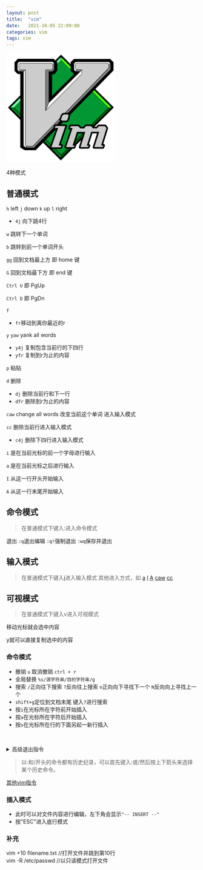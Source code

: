 ```yaml
---
layout: post
title:  "vim"
date:   2021-10-05 22:09:08
categories: vim
tags: vim
---
```




![vim](https://raw.githubusercontent.com/github/explore/80688e429a7d4ef2fca1e82350fe8e3517d3494d/topics/vim/vim.png)

4种模式

## 普通模式

`h` left `j` down `k` up `l` right

* `4j` 向下跳4行

`w` 跳转下一个单词

`b` 跳转到前一个单词开头

`gg` 回到文档最上方 即 home 键

`G` 回到文档最下方 即 end 键

`Ctrl U` 即 PgUp

`Ctrl D` 即 PgDn

`f`

* `fr`移动到离你最近的r

`y` `yaw` yank all words

* `y4j` 复制包含当前行的下四行
* `yfr` 复制到r为止的内容

`p` 粘贴

`d` 删除

* `dj` 删除当前行和下一行
* `dfr` 删除到r为止的内容

<span id="insert-caw">`caw` change all words 改变当前这个单词 进入输入模式</span>

<span id="insert-cc">`cc` 删除当前行进入输入模式</span>

* `c4j` 删除下四行进入输入模式

<span id="insert-i">`i` 是在当前光标的前一个字母进行输入</span>

<span id="insert-a">`a` 是在当前光标之后进行输入</span>

<span id="insert-I">`I` 从这一行开头开始输入</span>

<span id="insert-A">`A` 从这一行末尾开始输入</span>


## 命令模式

> 在普通模式下键入:进入命令模式

退出 `:q`退出编辑 `:q!`强制退出 `:wq`保存并退出



## 输入模式

> 在普通模式下键入[i](#insert-i)进入输入模式
> 其他进入方式，如 [a](#insert-a) [I](#insert-I) [A](#insert-A) [caw](#insert-caw) [cc](#insert-cc)

## 可视模式

> 在普通模式下键入v进入可视模式

移动光标就会选中内容

y就可以直接复制选中的内容


### 命令模式
* 撤销 `u` 取消撤销 `ctrl + r`
* 全局替换 `%s/源字符串/目的字符串/g`
* 搜索 `/`正向往下搜索 `?`反向往上搜索 `n`正向向下寻找下一个 `N`反向向上寻找上一个
* `shift+g`定位到文档末尾 键入`?`进行搜索
* 按`i`在光标所在字符前开始插入
* 按`a`在光标所在字符后开始插入
* 按`o`在光标所在行的下面另起一新行插入

<br><details><summary>高级退出指令</summary><br>
<table><tbody>
  <tr>
    <td><img src="https://img.shields.io/badge/-:w-999" alt=":w"/></td>
    <td><img src="https://img.shields.io/badge/-%E4%BF%9D%E5%AD%98%E6%96%87%E4%BB%B6%E4%BD%86%E4%B8%8D%E9%80%80%E5%87%BAvi-7aad0c" alt="保存文件但不退出vi"/></td>
  </tr>
  <tr>
    <td><img src="https://img.shields.io/badge/-:w%20file-999" alt=":w file"/></td>
    <td><img src="https://img.shields.io/badge/-%E5%B0%86%E4%BF%AE%E6%94%B9%E5%8F%A6%E5%A4%96%E4%BF%9D%E5%AD%98%E5%88%B0file%E4%B8%AD%EF%BC%8C%E4%B8%8D%E9%80%80%E5%87%BAvi-d9901a" alt="191・Append Argument"/></td>
  </tr>
    <tr>
    <td><img src="https://img.shields.io/badge/-:w!-999" alt=":w!"/></td>
    <td><img src="https://img.shields.io/badge/-%E5%BC%BA%E5%88%B6%E4%BF%9D%E5%AD%98%EF%BC%8C%E4%B8%8D%E9%80%80%E5%87%BAvi-7aad0c" alt="强制保存，不退出vi"/></td>
  </tr>
    <tr>
    <td><img src="https://img.shields.io/badge/-:wq-999" alt=":wq"/></td>
    <td><img src="https://img.shields.io/badge/-%E4%BF%9D%E5%AD%98%E6%96%87%E4%BB%B6%E5%B9%B6%E9%80%80%E5%87%BAvi-7aad0c" alt="保存文件并退出vi"/></td>
  </tr>
    <tr>
    <td><img src="https://img.shields.io/badge/-:wq!-999" alt=":wq!"/></td>
    <td><img src="https://img.shields.io/badge/-%E5%BC%BA%E5%88%B6%E4%BF%9D%E5%AD%98%E6%96%87%E4%BB%B6%EF%BC%8C%E5%B9%B6%E9%80%80%E5%87%BAvi-7aad0c" alt="强制保存文件，并退出vi"/></td>
  </tr>
    <tr>
    <td><img src="https://img.shields.io/badge/-:q-999" alt=":q"/></td>
    <td><img src="https://img.shields.io/badge/-%E4%B8%8D%E4%BF%9D%E5%AD%98%E6%96%87%E4%BB%B6%EF%BC%8C%E9%80%80%E5%87%BAvi-7aad0c" alt="不保存文件，退出vi"/></td>
  </tr>
    <tr>
    <td><img src="https://img.shields.io/badge/-:q!-999" alt=":q!"/></td>
    <td><img src="https://img.shields.io/badge/-%E4%B8%8D%E4%BF%9D%E5%AD%98%E6%96%87%E4%BB%B6%EF%BC%8C%E5%BC%BA%E5%88%B6%E9%80%80%E5%87%BAvi-7aad0c" alt="不保存文件，强制退出vi"/></td>
  </tr>
    <tr>
    <td><img src="https://img.shields.io/badge/-:e!-999" alt=":e!"/></td>
    <td><img src="https://img.shields.io/badge/-%E6%94%BE%E5%BC%83%E6%89%80%E6%9C%89%E4%BF%AE%E6%94%B9%EF%BC%8C%E4%BB%8E%E4%B8%8A%E6%AC%A1%E4%BF%9D%E5%AD%98%E6%96%87%E4%BB%B6%E5%BC%80%E5%A7%8B%E5%86%8D%E7%BC%96%E8%BE%91%E5%91%BD%E4%BB%A4%E5%8E%86%E5%8F%B2-7aad0c" alt="放弃所有修改，从上次保存文件开始再编辑命令历史"/></td>
  </tr>
  </tbody></table></details>

>以:和/开头的命令都有历史纪录，可以首先键入:或/然后按上下箭头来选择某个历史命令。

<a href = "https://blog.csdn.net/feosun/article/details/73196299" title="其他命令" target="_blank">其他vim指令</a>



### 插入模式
- 此时可以对文件内容进行编辑，左下角会显示`"-- INSERT --"`
- 按"ESC"进入底行模式


###  补充
vim +10 filename.txt                   //打开文件并跳到第10行<br>
vim -R /etc/passwd                     //以只读模式打开文件

